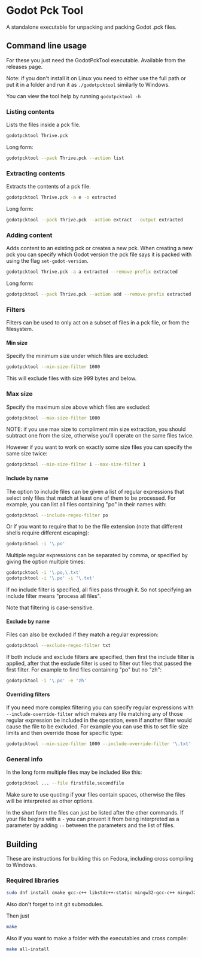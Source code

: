 Godot Pck Tool
==============

A standalone executable for unpacking and packing Godot .pck files.

Command line usage
------------------

For these you just need the GodotPckTool executable. Available from the releases page.

Note: if you don't install it on Linux you need to either use the full
path or put it in a folder and run it as `./godotpcktool` similarly to
Windows.

You can view the tool help by running `godotpcktool -h`

### Listing contents

Lists the files inside a pck file.

```sh
godotpcktool Thrive.pck
```

Long form:

```sh
godotpcktool --pack Thrive.pck --action list
```

### Extracting contents

Extracts the contents of a pck file.

```sh
godotpcktool Thrive.pck -a e -o extracted
```

Long form:

```sh
godotpcktool --pack Thrive.pck --action extract --output extracted
```

### Adding content

Adds content to an existing pck or creates a new pck. When creating a
new pck you can specify which Godot version the pck file says it is
packed with using the flag `set-godot-version`.

```sh
godotpcktool Thrive.pck -a a extracted --remove-prefix extracted
```

Long form:

```sh
godotpcktool --pack Thrive.pck --action add --remove-prefix extracted --file extracted
```

### Filters

Filters can be used to only act on a subset of files in a pck file, or
from the filesystem.

#### Min size

Specify the minimum size under which files are excluded:

```sh
godotpcktool --min-size-filter 1000
```

This will exclude files with size 999 bytes and below.

### Max size

Specify the maximum size above which files are excluded:

```sh
godotpcktool --max-size-filter 1000
```

NOTE: if you use max size to compliment min size extraction, you
should subtract one from the size, otherwise you'll operate on the
same files twice.

However if you want to work on exactly some size files you can specify the same size twice:
```sh
godotpcktool --min-size-filter 1 --max-size-filter 1
```

#### Include by name

The option to include files can be given a list of regular expressions that select only files
that match at least one of them to be processed. For example, you can list all files containing
"po" in their names with:
```sh
godotpcktool --include-regex-filter po
```

Or if you want to require that to be the file extension (note that different shells require
different escaping):
```sh
godotpcktool -i '\.po'
```

Multiple regular expressions can be separated by comma, or specified by giving the option
multiple times:
```sh
godotpcktool -i '\.po,\.txt'
godotpcktool -i '\.po' -i '\.txt'
```

If no include filter is specified, all files pass through it. So not specifying an include
filter means "process all files".

Note that filtering is case-sensitive.

#### Exclude by name

Files can also be excluded if they match a regular expression:
```sh
godotpcktool --exclude-regex-filter txt
```

If both include and exclude filters are specified, then first the include filter is applied,
after that the exclude filter is used to filter out files that passed the first filter.
For example to find files containing "po" but no "zh":
```sh
godotpcktool -i '\.po' -e 'zh'
```

#### Overriding filters

If you need more complex filtering you can specify regular expressions with
`--include-override-filter` which makes any file matching any of those
regular expression be included in the operation, even if another filter
would cause the file to be excluded. For example you can use this to set
file size limits and then override those for specific type:
```sh
godotpcktool --min-size-filter 1000 --include-override-filter '\.txt'
```

### General info

In the long form multiple files may be included like this:
```sh
godotpcktool ... --file firstfile,secondfile
```

Make sure to use quoting if your files contain spaces, otherwise the
files will be interpreted as other options.

In the short form the files can just be listed after the other
commands. If your file begins with a `-` you can prevent it from being
interpreted as a parameter by adding `--` between the parameters and
the list of files.


Building
--------

These are instructions for building this on Fedora, including cross compiling to Windows.

### Required libraries

```sh
sudo dnf install cmake gcc-c++ libstdc++-static mingw32-gcc-c++ mingw32-winpthreads-static
```

Also don't forget to init git submodules.

Then just
```sh
make
```

Also if you want to make a folder with the executables and cross compile:

```sh
make all-install
```

